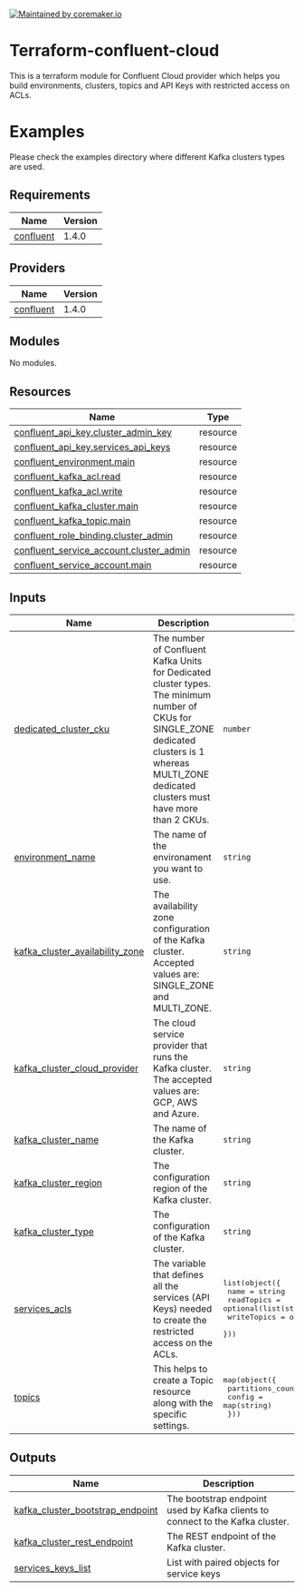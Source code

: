 [![Maintained by coremaker.io](https://img.shields.io/badge/maintained%20by-coremaker.io-green)](https://coremaker.io/)

# Terraform-confluent-cloud

This is a terraform module for Confluent Cloud provider which helps you build environments, clusters, topics and API Keys with restricted access on ACLs.  

# Examples

Please check the examples directory where different Kafka clusters types are used.

<!-- BEGINNING OF PRE-COMMIT-TERRAFORM DOCS HOOK -->
## Requirements

| Name | Version |
|------|---------|
| <a name="requirement_confluent"></a> [confluent](#requirement\_confluent) | 1.4.0 |

## Providers

| Name | Version |
|------|---------|
| <a name="provider_confluent"></a> [confluent](#provider\_confluent) | 1.4.0 |

## Modules

No modules.

## Resources

| Name | Type |
|------|------|
| [confluent_api_key.cluster_admin_key](https://registry.terraform.io/providers/confluentinc/confluent/1.4.0/docs/resources/api_key) | resource |
| [confluent_api_key.services_api_keys](https://registry.terraform.io/providers/confluentinc/confluent/1.4.0/docs/resources/api_key) | resource |
| [confluent_environment.main](https://registry.terraform.io/providers/confluentinc/confluent/1.4.0/docs/resources/environment) | resource |
| [confluent_kafka_acl.read](https://registry.terraform.io/providers/confluentinc/confluent/1.4.0/docs/resources/kafka_acl) | resource |
| [confluent_kafka_acl.write](https://registry.terraform.io/providers/confluentinc/confluent/1.4.0/docs/resources/kafka_acl) | resource |
| [confluent_kafka_cluster.main](https://registry.terraform.io/providers/confluentinc/confluent/1.4.0/docs/resources/kafka_cluster) | resource |
| [confluent_kafka_topic.main](https://registry.terraform.io/providers/confluentinc/confluent/1.4.0/docs/resources/kafka_topic) | resource |
| [confluent_role_binding.cluster_admin](https://registry.terraform.io/providers/confluentinc/confluent/1.4.0/docs/resources/role_binding) | resource |
| [confluent_service_account.cluster_admin](https://registry.terraform.io/providers/confluentinc/confluent/1.4.0/docs/resources/service_account) | resource |
| [confluent_service_account.main](https://registry.terraform.io/providers/confluentinc/confluent/1.4.0/docs/resources/service_account) | resource |

## Inputs

| Name | Description | Type | Default | Required |
|------|-------------|------|---------|:--------:|
| <a name="input_dedicated_cluster_cku"></a> [dedicated\_cluster\_cku](#input\_dedicated\_cluster\_cku) | The number of Confluent Kafka Units for Dedicated cluster types. The minimum number of CKUs for SINGLE\_ZONE dedicated clusters is 1 whereas MULTI\_ZONE dedicated clusters must have more than 2 CKUs. | `number` | `0` | no |
| <a name="input_environment_name"></a> [environment\_name](#input\_environment\_name) | The name of the environament you want to use. | `string` | n/a | yes |
| <a name="input_kafka_cluster_availability_zone"></a> [kafka\_cluster\_availability\_zone](#input\_kafka\_cluster\_availability\_zone) | The availability zone configuration of the Kafka cluster. Accepted values are: SINGLE\_ZONE and MULTI\_ZONE. | `string` | `"SINGLE_ZONE"` | no |
| <a name="input_kafka_cluster_cloud_provider"></a> [kafka\_cluster\_cloud\_provider](#input\_kafka\_cluster\_cloud\_provider) | The cloud service provider that runs the Kafka cluster. The accepted values are: GCP, AWS and Azure. | `string` | `"GCP"` | no |
| <a name="input_kafka_cluster_name"></a> [kafka\_cluster\_name](#input\_kafka\_cluster\_name) | The name of the Kafka cluster. | `string` | n/a | yes |
| <a name="input_kafka_cluster_region"></a> [kafka\_cluster\_region](#input\_kafka\_cluster\_region) | The configuration region of the Kafka cluster. | `string` | n/a | yes |
| <a name="input_kafka_cluster_type"></a> [kafka\_cluster\_type](#input\_kafka\_cluster\_type) | The configuration of the Kafka cluster. | `string` | `"basic"` | no |
| <a name="input_services_acls"></a> [services\_acls](#input\_services\_acls) | The variable that defines all the services (API Keys) needed to create the restricted access on the ACLs. | <pre>list(object({<br>    name        = string<br>    readTopics  = optional(list(string))<br>    writeTopics = optional(list(string))<br>  }))</pre> | `[]` | no |
| <a name="input_topics"></a> [topics](#input\_topics) | This helps to create a Topic resource along with the specific settings. | <pre>map(object({<br>    partitions_count = number<br>    config           = map(string)<br>  }))</pre> | `{}` | no |

## Outputs

| Name | Description |
|------|-------------|
| <a name="output_kafka_cluster_bootstrap_endpoint"></a> [kafka\_cluster\_bootstrap\_endpoint](#output\_kafka\_cluster\_bootstrap\_endpoint) | The bootstrap endpoint used by Kafka clients to connect to the Kafka cluster. |
| <a name="output_kafka_cluster_rest_endpoint"></a> [kafka\_cluster\_rest\_endpoint](#output\_kafka\_cluster\_rest\_endpoint) | The REST endpoint of the Kafka cluster. |
| <a name="output_services_keys_list"></a> [services\_keys\_list](#output\_services\_keys\_list) | List with paired objects for service keys |
<!-- END OF PRE-COMMIT-TERRAFORM DOCS HOOK -->
